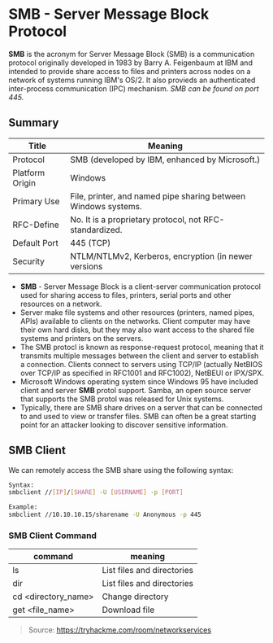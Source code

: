 # SMB - Server Message Block Protocol

**SMB** is the acronym for Server Message Block (SMB) is a communication protocol originally developed in 1983 by Barry A. Feigenbaum at IBM and intended to provide share access to files and printers across nodes on a network of systems running IBM's OS/2. It also provieds an authenticated inter-process communication (IPC) mechanism. *SMB can be found on port 445.*

## Summary
|Title|Meaning|
|---|---|
|Protocol| SMB (developed by IBM, enhanced by Microsoft.)|
|Platform Origin|Windows|
|Primary Use|File, printer, and named pipe sharing between Windows systems.|
|RFC-Define|No. It is a proprietary protocol, not RFC-standardized.|
|Default Port|445 (TCP)|
|Security|NTLM/NTLMv2, Kerberos, encryption (in newer versions|


 * **SMB** - Server Message Block is a client-server communication protocol used for sharing access to files, printers, serial ports and other resources on a network.
 * Server make file systems and other resources (printers, named pipes, APIs) available to clients on the networks. Client computer may have their own hard disks, but they may also want access to the shared file systems and printers on the servers.
 * The SMB protocl is known as response-request protocol, meaning that it transmits multiple messages between the client and server to establish a connection. Clients connect to servers using TCP/IP (actually NetBIOS over TCP/IP as specified in RFC1001 and RFC1002), NetBEUI or IPX/SPX.
* Microsoft Windows operating system since Windows 95 have included client and server **SMB** protol support. Samba, an open source server that supports the SMB protol was released for Unix systems.
* Typically, there are SMB share drives on a server that can be connected to and used to view or transfer files. SMB can often be a great starting point for an attacker looking to discover sensitive information.

## SMB Client
We can remotely access the SMB share using the following syntax:
```bash
Syntax:
smbclient //[IP]/[SHARE] -U [USERNAME] -p [PORT]

Example:
smbclient //10.10.10.15/sharename -U Anonymous -p 445
```

### SMB Client Command
|command|meaning|
|---|---|
|ls|List files and directories|
|dir|List files and directories|
|cd \<directory_name\>|Change directory|
|get \<file_name\>|Download file|




> Source: https://tryhackme.com/room/networkservices
